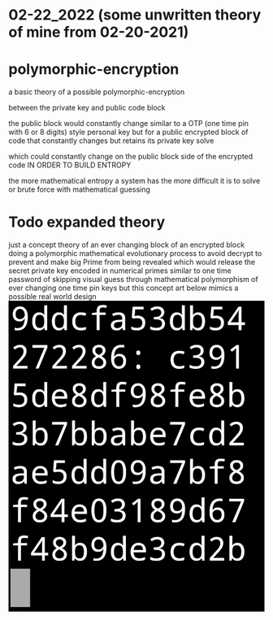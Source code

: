 # 02-22_2022 (some unwritten theory of mine from 02-20-2021)
# polymorphic-encryption
a basic theory of a possible polymorphic-encryption

between the private key and public code block 

the public block would constantly change similar to a OTP (one time pin with 6 or 8 digits) style personal key
but for a public encrypted block of code that constantly changes but retains its private key solve

which could constantly change on the public block side of the encrypted code IN ORDER TO BUILD ENTROPY

the more mathematical entropy a system has the more difficult it is to solve or brute force with mathematical guessing

# Todo expanded theory
just a concept theory of an ever changing block of an encrypted block doing a polymorphic mathematical evolutionary process to avoid decrypt to prevent and make big Prime from being revealed which would release the secret private key encoded in numerical primes
similar to one time password of skipping visual guess through mathematical polymorphism of ever changing one time pin keys but this concept art below mimics a possible real world design
![s1](https://github.com/c4pt000/polymorphic-encryption/raw/main/Webp.net-gifmaker.gif)
